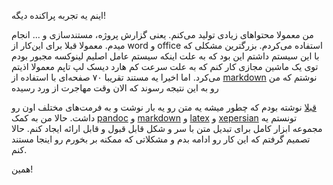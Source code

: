 اینم یه تجربه پراکنده دیگه!

من معمولا محتواهای زیادی تولید می‌کنم. یعنی گزارش پروژه، مستند‌سازی و ... انجام میدم. معمولا قبلا برای این‌کار از word و office استفاده می‌کردم. بزرگترین مشکلی که با این سیستم داشتم این بود که به علت اینکه سیستم عامل اصلیم لینوکسه مجبور بودم توی یک ماشین مجازی کار کنم که به علت سرعت کم هارد دیسک لپ تاپم معمولا اذیتم می‌کرد. اما اخیرا یه مستند تقریبا ۷۰ صفحه‌ای با استفاده از [markdown] نوشتم که من رو به این نتیجه رسوند که الان وقت مهاجرت از ورد رسیده

[قبلا] نوشته بودم که چطور میشه یه متن رو یه بار نوشت و به فرمت‌های مختلف اون رو داشت. حالا من به کمک [pandoc] و [markdown] و [latex] و [xepersian] تونستم یه مجموعه ابزار کامل برای تبدیل متن با سر و شکل قابل قبول و قابل ارائه ایجاد کنم. حالا تصمیم گرفتم که این کار رو ادامه بدم و مشکلاتی که ممکنه بر بخورم رو اینجا مستند کنم.

همین!

[قبلا]: http://blog.abyz.ir/1393/10/markdown-latex-html/
[pandoc]: http://pandoc.org/
[markdown]: http://daringfireball.net/projects/markdown/
[latex]:http://www.latex-project.org/
[xepersian]: http://parsilatex.com/site/
